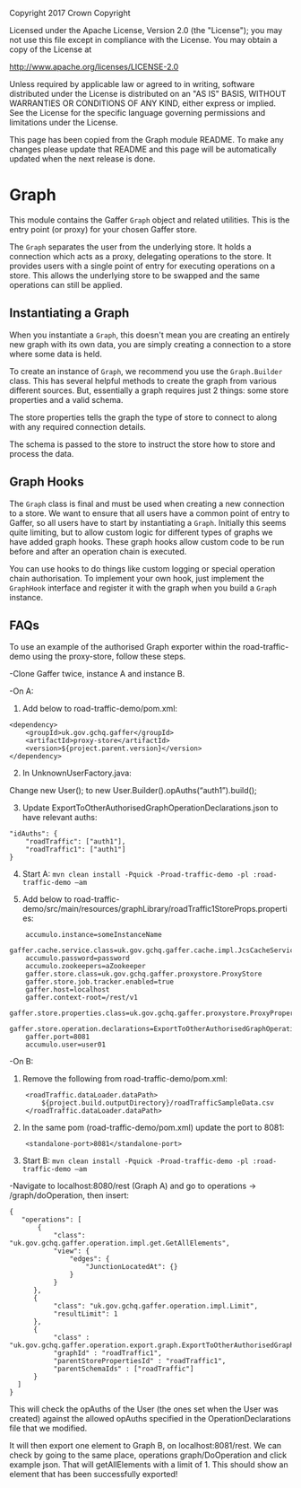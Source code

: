 Copyright 2017 Crown Copyright

Licensed under the Apache License, Version 2.0 (the "License");
you may not use this file except in compliance with the License.
You may obtain a copy of the License at

  http://www.apache.org/licenses/LICENSE-2.0

Unless required by applicable law or agreed to in writing, software
distributed under the License is distributed on an "AS IS" BASIS,
WITHOUT WARRANTIES OR CONDITIONS OF ANY KIND, either express or implied.
See the License for the specific language governing permissions and
limitations under the License.

This page has been copied from the Graph module README. To make any changes please update that README and this page will be automatically updated when the next release is done.


Graph
============

This module contains the Gaffer `Graph` object and related utilities. This
is the entry point (or proxy) for your chosen Gaffer store.

The `Graph` separates the user from the underlying store. It holds a connection
which acts as a proxy, delegating operations to the store.
It provides users with a single point of entry for executing operations
on a store. This allows the underlying store to be swapped and the same
operations can still be applied.

## Instantiating a Graph 
When you instantiate a `Graph`, this doesn't mean you are creating an entirely
new graph with its own data, you are simply creating a connection to a store
where some data is held.

To create an instance of `Graph`, we recommend you use the `Graph.Builder`
class. This has several helpful methods to create the graph from various
different sources. But, essentially a graph requires just 2 things: some
store properties and a valid schema.

The store properties tells the graph the type of store to connect to
along with any required connection details.

The schema is passed to the store to instruct the store how to store
and process the data.
 

## Graph Hooks
The `Graph` class is final and must be used when creating a new connection
to a store. We want to ensure that all users have a common point of entry
to Gaffer, so all users have to start by instantiating a `Graph`. Initially
this seems quite limiting, but to allow custom logic for different types
of graphs we have added graph hooks. These graph hooks allow custom code
to be run before and after an operation chain is executed.

You can use hooks to do things like custom logging or special operation
chain authorisation. To implement your own hook, just implement the `GraphHook`
interface and register it with the graph when you build a `Graph` instance.

## FAQs
To use an example of the authorised Graph exporter within the road-traffic-demo using the proxy-store, follow these steps.

-Clone Gaffer twice, instance A and instance B.

-On A:

1.  Add below to road-traffic-demo/pom.xml:
```
<dependency>
    <groupId>uk.gov.gchq.gaffer</groupId>
    <artifactId>proxy-store</artifactId>
    <version>${project.parent.version}</version>
</dependency>
```
        
2.  In UnknownUserFactory.java:
    
Change new User(); to new User.Builder().opAuths(“auth1”).build();
        
3.  Update ExportToOtherAuthorisedGraphOperationDeclarations.json to have relevant auths:
```
"idAuths": {
    "roadTraffic": ["auth1"],
    "roadTraffic1": ["auth1"]
}
```
        
4.  Start A:
    `mvn clean install -Pquick -Proad-traffic-demo -pl :road-traffic-demo –am`
    
5.  Add below to road-traffic-demo/src/main/resources/graphLibrary/roadTraffic1StoreProps.properties:
```
    accumulo.instance=someInstanceName
    gaffer.cache.service.class=uk.gov.gchq.gaffer.cache.impl.JcsCacheService
    accumulo.password=password
    accumulo.zookeepers=aZookeeper
    gaffer.store.class=uk.gov.gchq.gaffer.proxystore.ProxyStore
    gaffer.store.job.tracker.enabled=true
    gaffer.host=localhost
    gaffer.context-root=/rest/v1
    gaffer.store.properties.class=uk.gov.gchq.gaffer.proxystore.ProxyProperties
    gaffer.store.operation.declarations=ExportToOtherAuthorisedGraphOperationDeclarations.json,ExportToOtherGraphOperationDeclarations.json,NamedOperationDeclarations.json,accumulo/ResultCacheExportOperations.json,FlinkOperationDeclarations.json,disableOperations.json
    gaffer.port=8081
    accumulo.user=user01
```

-On B:

1.  Remove the following from road-traffic-demo/pom.xml:
```
    <roadTraffic.dataLoader.dataPath>
        ${project.build.outputDirectory}/roadTrafficSampleData.csv
    </roadTraffic.dataLoader.dataPath>
```

2.  In the same pom (road-traffic-demo/pom.xml) update the port to 8081:
```
    <standalone-port>8081</standalone-port>
```

3.  Start B:
    `mvn clean install -Pquick -Proad-traffic-demo -pl :road-traffic-demo –am`
    
-Navigate to localhost:8080/rest (Graph A) and go to operations -> /graph/doOperation, then insert: 
 ```
 {
    "operations": [
        {
            "class": "uk.gov.gchq.gaffer.operation.impl.get.GetAllElements",
            "view": {
                "edges": {
                    "JunctionLocatedAt": {}
                }
            }
       },
       {
            "class": "uk.gov.gchq.gaffer.operation.impl.Limit",
            "resultLimit": 1
       },
       {
            "class" : "uk.gov.gchq.gaffer.operation.export.graph.ExportToOtherAuthorisedGraph",
            "graphId" : "roadTraffic1",
            "parentStorePropertiesId" : "roadTraffic1",
            "parentSchemaIds" : ["roadTraffic"]
       }
   ]
 }
 ```
 
 This will check the opAuths of the User (the ones set when the User 
 was created) against the allowed opAuths specified in the OperationDeclarations 
 file that we modified.
 
 It will then export one element to Graph B, on localhost:8081/rest. 
 We can check by going to the same place, operations graph/DoOperation 
 and click example json.  That will getAllElements with a limit of 1. 
 This should show an element that has been successfully exported!
 